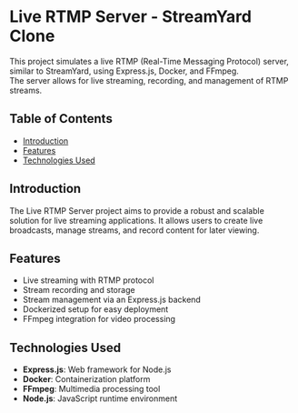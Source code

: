 # Live RTMP Server - StreamYard Clone

This project simulates a live RTMP (Real-Time Messaging Protocol) server, similar to StreamYard, using Express.js, Docker, and FFmpeg.<br>
The server allows for live streaming, recording, and management of RTMP streams.

## Table of Contents

- [Introduction](#introduction)
- [Features](#features)
- [Technologies Used](#technologies-used)

## Introduction

The Live RTMP Server project aims to provide a robust and scalable solution for live streaming applications. It allows users to create live broadcasts, manage streams, and record content for later viewing.

## Features

- Live streaming with RTMP protocol
- Stream recording and storage
- Stream management via an Express.js backend
- Dockerized setup for easy deployment
- FFmpeg integration for video processing

## Technologies Used

- **Express.js**: Web framework for Node.js
- **Docker**: Containerization platform
- **FFmpeg**: Multimedia processing tool
- **Node.js**: JavaScript runtime environment
